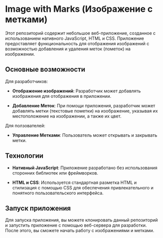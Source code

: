
# Image with Marks (Изображение с метками)

Этот репозиторий содержит небольшое веб-приложение, созданное с использованием нативного JavaScript, HTML и CSS. Приложение предоставляет функциональность для отображения изображений с возможностью добавления и удаления меток (пометок) на изображении.

## Основные возможности

Для разработчиков:

- **Отображение изображений**: Разработчик может добавлять изображения для отображения в приложении.

- **Добавление Меток**: При помощи приложения, разработчик может добавлять метки (текстовые пометки) на изображение, указывая их местоположение на изображении, а также их цвет.
  
Для ползователей:

- **Управление Метками**: Пользователь может открывать и закрывать метки.


## Технологии

- **Нативный JavaScript**: Приложение разработано без использования сторонних библиотек или фреймворков.

- **HTML и CSS**: Используется стандартная разметка HTML и стилизация с помощью CSS для обеспечения привлекательного и понятного пользовательского интерфейса.

## Запуск приложения

Для запуска приложения, вы можете клонировать данный репозиторий и запустить приложение с помощью веб-сервера для разработки. После этого, вы сможете начать работу с изображениями и метками.

